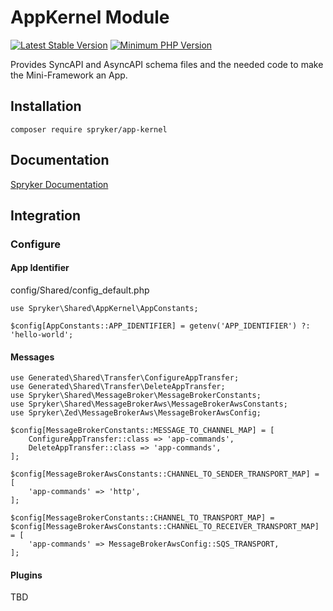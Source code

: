 # AppKernel Module
[![Latest Stable Version](https://poser.pugx.org/spryker/app-kernel/v/stable.svg)](https://packagist.org/packages/spryker/acl-entity-extension)
[![Minimum PHP Version](https://img.shields.io/badge/php-%3E%3D%208.0-8892BF.svg)](https://php.net/)

Provides SyncAPI and AsyncAPI schema files and the needed code to make the Mini-Framework an App.

## Installation

```
composer require spryker/app-kernel
```

## Documentation

[Spryker Documentation](https://academy.spryker.com/developing_with_spryker/module_guide/modules.html)

## Integration

### Configure
#### App Identifier

config/Shared/config_default.php

```
use Spryker\Shared\AppKernel\AppConstants;

$config[AppConstants::APP_IDENTIFIER] = getenv('APP_IDENTIFIER') ?: 'hello-world';
```

#### Messages

```
use Generated\Shared\Transfer\ConfigureAppTransfer;
use Generated\Shared\Transfer\DeleteAppTransfer;
use Spryker\Shared\MessageBroker\MessageBrokerConstants;
use Spryker\Shared\MessageBrokerAws\MessageBrokerAwsConstants;
use Spryker\Zed\MessageBrokerAws\MessageBrokerAwsConfig;

$config[MessageBrokerConstants::MESSAGE_TO_CHANNEL_MAP] = [
    ConfigureAppTransfer::class => 'app-commands',
    DeleteAppTransfer::class => 'app-commands',
];

$config[MessageBrokerAwsConstants::CHANNEL_TO_SENDER_TRANSPORT_MAP] = [
    'app-commands' => 'http',
];

$config[MessageBrokerConstants::CHANNEL_TO_TRANSPORT_MAP] =
$config[MessageBrokerAwsConstants::CHANNEL_TO_RECEIVER_TRANSPORT_MAP] = [
    'app-commands' => MessageBrokerAwsConfig::SQS_TRANSPORT,
];
```

#### Plugins
 TBD
